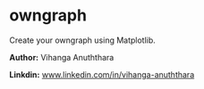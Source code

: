 # owngraph

Create your owngraph using Matplotlib.

**Author:** Vihanga Anuththara

**Linkdin:** www.linkedin.com/in/vihanga-anuththara
